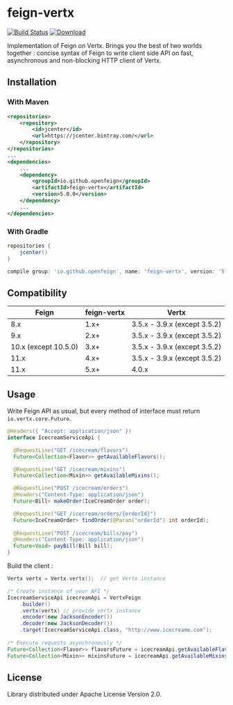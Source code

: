 # feign-vertx

[![Build Status](https://travis-ci.org/OpenFeign/feign-vertx.svg?branch=master)](https://travis-ci.org/OpenFeign/feign-vertx)
[![Download](https://api.bintray.com/packages/hosuaby/OpenFeign/feign-vertx/images/download.svg)](https://bintray.com/hosuaby/OpenFeign/feign-vertx/_latestVersion)

Implementation of Feign on Vertx. Brings you the best of two worlds together : 
concise syntax of Feign to write client side API on fast, asynchronous and
non-blocking HTTP client of Vertx.

## Installation

### With Maven

```xml
<repositories>
    <repository>
        <id>jcenter</id>
        <url>https://jcenter.bintray.com/</url>
    </repository>
</repositories>
...
<dependencies>
    ...
    <dependency>
        <groupId>io.github.openfeign</groupId>
        <artifactId>feign-vertx</artifactId>
        <version>5.0.0</version>
    </dependency>
    ...
</dependencies>
```

### With Gradle

```groovy
repositories {
    jcenter()
}

compile group: 'io.github.openfeign', name: 'feign-vertx', version: '5.0.0'
```

## Compatibility

Feign                  | feign-vertx            | Vertx
---------------------- | ---------------------- | ----------------------
8.x                    | 1.x+                   | 3.5.x - 3.9.x (except 3.5.2)
9.x                    | 2.x+                   | 3.5.x - 3.9.x (except 3.5.2)
10.x (except 10.5.0)   | 3.x+                   | 3.5.x - 3.9.x (except 3.5.2)
11.x                   | 4.x+                   | 3.5.x - 3.9.x (except 3.5.2)
11.x                   | 5.x+                   | 4.0.x

## Usage

Write Feign API as usual, but every method of interface must return
`io.vertx.core.Future`.

```java
@Headers({ "Accept: application/json" })
interface IcecreamServiceApi {

  @RequestLine("GET /icecream/flavors")
  Future<Collection<Flavor>> getAvailableFlavors();

  @RequestLine("GET /icecream/mixins")
  Future<Collection<Mixin>> getAvailableMixins();

  @RequestLine("POST /icecream/orders")
  @Headers("Content-Type: application/json")
  Future<Bill> makeOrder(IceCreamOrder order);

  @RequestLine("GET /icecream/orders/{orderId}")
  Future<IceCreamOrder> findOrder(@Param("orderId") int orderId);
  
  @RequestLine("POST /icecream/bills/pay")
  @Headers("Content-Type: application/json")
  Future<Void> payBill(Bill bill);
}
```
Build the client :

```java
Vertx vertx = Vertx.vertx();  // get Vertx instance

/* Create instance of your API */
IcecreamServiceApi icecreamApi = VertxFeign
    .builder()
    .vertx(vertx) // provide vertx instance
    .encoder(new JacksonEncoder())
    .decoder(new JacksonDecoder())
    .target(IcecreamServiceApi.class, "http://www.icecreame.com");
    
/* Execute requests asynchronously */
Future<Collection<Flavor>> flavorsFuture = icecreamApi.getAvailableFlavors();
Future<Collection<Mixin>> mixinsFuture = icecreamApi.getAvailableMixins();
```

## License

Library distributed under Apache License Version 2.0.

